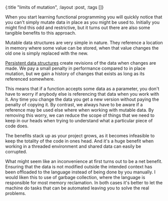 {:title "limits of mutation", :layout :post, :tags []}

When you start learning functional programming you will quickly notice that you can't simply mutate data in place as you might be used to. Initially you might find this odd and restrictive, but it turns out there are also some tangible benefits to this approach.

Mutable data structures are very simple in nature. They reference a location in memory where some value can be stored, when that value changes the old one is simply replaced with the new.

[Persistent data structures](http://en.wikipedia.org/wiki/Persistent_data_structure) create revisions of the data when changes are made. We pay a small penalty in performance compared to in place mutation, but we gain a history of changes that exists as long as its referenced somewhere. 

This means that if a function accepts some data as a parameter, you don't have to worry if anybody else is referencing that data when you work with it. Any time you change the data you get a new version without paying the penalty of copying it. By contrast, we always have to be aware if a reference may be used else where when working with mutable data. By removing this worry, we can reduce the scope of things that we need to keep in our heads when trying to understand what a particular piece of code does. 

The benefits stack up as your project grows, as it becomes infeasible to keep the totality of the code in ones head. And it's a huge benefit when working in a threaded environment and shared data can easily be corrupted.

What might seem like an inconvenience at first turns out to be a net benefit. Ensuring that the data is not modified outside the intended context has been offloaded to the language instead of being done by you manually. I would liken this to use of garbage collection, where the language is responsible for most memory reclamation. In both cases it's better to let the machine do tasks that can be automated leaving you to solve the real problems.





